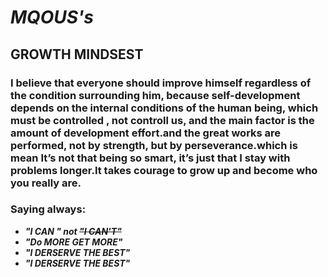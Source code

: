 # ***MQOUS's***  
## GROWTH MINDSEST 
### I believe that everyone should improve himself regardless of the condition surrounding him, because self-development depends on the internal conditions of the human being, which must be controlled , not controll us, and the main factor is the amount of development effort.and the great works are performed, not by strength, but by perseverance.which is mean It’s not that being  so smart, it’s just that I stay with problems longer.It takes courage to grow up and become who you really are.
### Saying always:
- ***"I CAN "  not   ~~"I CAN'T"~~***
- ***"Do MORE GET MORE"*** 
- ***"I DERSERVE THE BEST"***
- ***"I DERSERVE THE BEST"***